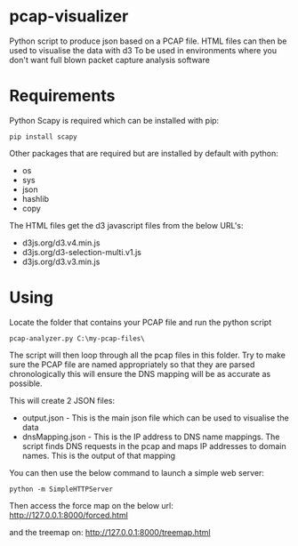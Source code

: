 # pcap-visualizer
Python script to produce json based on a PCAP file. 
HTML files can then be used to visualise the data with d3
To be used in environments where you don't want full blown packet capture analysis software

# Requirements
Python Scapy is required which can be installed with pip:

```
pip install scapy
```

Other packages that are required but are installed by default with python:

* os
* sys
* json
* hashlib
* copy

The HTML files get the d3 javascript files from the below URL's:
* d3js.org/d3.v4.min.js
* d3js.org/d3-selection-multi.v1.js
* d3js.org/d3.v3.min.js

# Using
Locate the folder that contains your PCAP file and run the python script

```
pcap-analyzer.py C:\my-pcap-files\
```

The script will then loop through all the pcap files in this folder. Try to make sure the PCAP file are named appropriately so that they are parsed chronologically this will ensure the DNS mapping will be as accurate as possible.

This will create 2 JSON files:
* output.json - This is the main json file which can be used to visualise the data
* dnsMapping.json - This is the IP address to DNS name mappings. The script finds DNS requests in the pcap and maps IP addresses to domain names. This is the output of that mapping

You can then use the below command to launch a simple web server:

```
python -m SimpleHTTPServer
```

Then access the force map on the below url:
http://127.0.0.1:8000/forced.html

and the treemap on:
http://127.0.0.1:8000/treemap.html